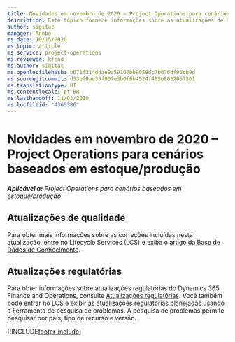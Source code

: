 ```yaml
---
title: Novidades em novembro de 2020 – Project Operations para cenários baseados em estoque/produção
description: Este tópico fornece informações sobre as atualizações de qualidade disponíveis na versão de novembro de 2020 do Project Operations para cenários baseados em estoque/produção.
author: sigitac
manager: Annbe
ms.date: 10/15/2020
ms.topic: article
ms.service: project-operations
ms.reviewer: kfend
ms.author: sigitac
ms.openlocfilehash: b671f314ddae9a59167bb9059dc7b076df95cb9d
ms.sourcegitcommit: d33ef0ae39f90fe3b0f6b4524f483e8052057361
ms.translationtype: HT
ms.contentlocale: pt-BR
ms.lasthandoff: 11/03/2020
ms.locfileid: "4365386"
---
```

# <a name="whats-new-november-2020---project-operations-for-stockedproduction-based-scenarios"></a>Novidades em novembro de 2020 – Project Operations para cenários baseados em estoque/produção

_**Aplicável a:** Project Operations para cenários baseados em estoque/produção_

## <a name="quality-updates"></a>Atualizações de qualidade

Para obter mais informações sobre as correções incluídas nesta atualização, entre no Lifecycle Services (LCS) e exiba o [artigo da Base de Dados de Conhecimento](https://fix.lcs.dynamics.com/Issue/Details?bugId=488609&amp;dbType=3&amp;qc=8251e8e1d5e2386de850599926c1adc3fec8e2ba25308036d22cdfe0a1c28fc7).

## <a name="regulatory-updates"></a>Atualizações regulatórias

Para obter informações sobre atualizações regulatórias do Dynamics 365 Finance and Operations, consulte [Atualizações regulatórias](https://docs.microsoft.com/dynamics365/finance/localizations/regulatory-updates). Você também pode entrar no LCS e exibir as atualizações regulatórias planejadas usando a Ferramenta de pesquisa de problemas. A pesquisa de problemas permite pesquisar por país, tipo de recurso e versão.


[!INCLUDE[footer-include](../../includes/footer-banner.md)]